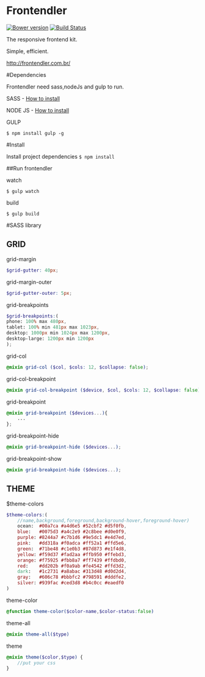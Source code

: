 

Frontendler
===========

[![Bower version](https://badge.fury.io/bo/frontendler.svg)](http://badge.fury.io/bo/frontendler)
[![Build Status](https://travis-ci.org/dbeff/frontendler.svg?branch=master)](https://travis-ci.org/dbeff/frontendler)

The responsive frontend kit.

Simple, efficient.

http://frontendler.com.br/

#Dependencies 

Frontendler need sass,nodeJs and gulp to run.

SASS - [How to install](http://sass-lang.com/install)

NODE JS - [How to install](http://nodejs.org/)

GULP
```
$ npm install gulp -g
```

#Install

Install project dependencies ```$ npm install```

##Run frontendler

watch
```
$ gulp watch
```

build
```
$ gulp build
```


#SASS library

## GRID

grid-margin

```scss
$grid-gutter: 40px;
```
grid-margin-outer

```scss
$grid-gutter-outer: 5px;
```

grid-breakpoints

```scss
$grid-breakpoints:(
phone: 100% max 480px,
tablet: 100% min 481px max 1023px,
desktop: 1000px min 1024px max 1200px,
desktop-large: 1200px min 1200px
);
```

grid-col

```scss
@mixin grid-col ($col, $cols: 12, $collapse: false);
```

grid-col-breakpoint

```scss
@mixin grid-col-breakpoint ($device, $col, $cols: 12, $collapse: false);
```

grid-breakpoint

```scss
@mixin grid-breakpoint ($devices...){
	...
};
```

grid-breakpoint-hide

```scss
@mixin grid-breakpoint-hide ($devices...);
```

grid-breakpoint-show

```scss
@mixin grid-breakpoint-hide ($devices...);
```

## THEME

$theme-colors

```scss
$theme-colors:(
	//name,background,foreground,background-hover,foreground-hover)
	ocean:  #00a7ca #a4d6e5 #52cbf2 #d5f0fb,
	blue:   #0075d3 #a4c2e9 #2c8bee #d0e0f9,
	purple: #8244a7 #c7b1d6 #9e5dc1 #e4d7ed,
	pink:   #dd318a #f0adca #ff52a1 #ffd5e6,
	green:  #71be48 #c1e0b3 #87d873 #e1f4d8,
	yellow: #f59d37 #fad2aa #ffb950 #ffebd3,
	orange: #f75925 #fbb8a7 #ff7439 #ffdbd0,
	red:    #dd202b #f0a9ab #fe4542 #ffd3d2,
	dark:   #1c2731 #a8abac #313d48 #d0d2d4,
	gray:   #606c78 #bbbfc2 #798591 #dddfe2,
	silver: #939fac #ced3d8 #b4c0cc #eaedf0
)
```

theme-color
```scss
@function theme-color($color-name,$color-status:false)
```

theme-all
```scss
@mixin theme-all($type)
```

theme
```scss
@mixin theme($color,$type) {
	//put your css
}
```
